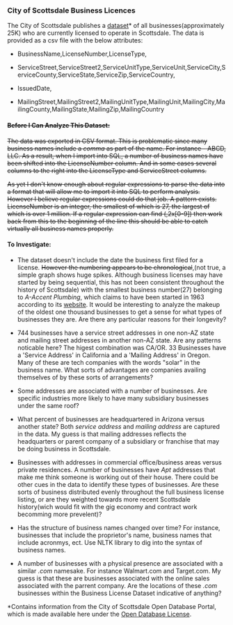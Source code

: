 ### City of Scottsdale Business Licences

The City of Scottsdale publishes a [dataset](http://data.scottsdaleaz.gov/dataset/business-licenses)* of all businesses(approximately 25K) who are currently licensed to operate in Scottsdale.  The data is provided as a csv file with the below attributes:

+ BusinessName,LicenseNumber,LicenseType,

+ ServiceStreet,ServiceStreet2,ServiceUnitType,ServiceUnit,ServiceCity,ServiceCounty,ServiceState,ServiceZip,ServiceCountry,

+ IssuedDate,

+ MailingStreet,MailingStreet2,MailingUnitType,MailingUnit,MailingCity,MailingCounty,MailingState,MailingZip,MailingCountry


 #### ~~Before I Can Analyze This Dataset:~~
~~The data was exported in CSV format.  This is problematic since many business names include a *comma* as part of the name.  For instance - ABCD, LLC.  As a result, when I import into SQL, a number of business names have been shifted into the LicenseNumber column.  And in some cases several columns to the right into the LicenseType and ServiceStreet columns.~~

 ~~As yet I don't know enough about regular expressions to parse the data into a format that will allow me to import it into SQL to perform analysis.  However I believe regular expressions could do that job.  A pattern exists.  LicenseNumber is an integer, the smallest of which is 27, the largest of which is over 1 million.  If a regular expression can find (,2x[0-9]) then work back from this to the beginning of the line this should be able to catch virtually all business names properly.~~

#### To Investigate:

+ The dataset doesn't include the date the business first filed for a license.  ~~However the numbering appears to be chronological~~,(not true, a simple graph shows huge spikes. Although business licenses may have started by being sequential, this has not been consistent throughout the history of Scottsdale) with the smallest business number(27) belonging to *A-Accent Plumbing*, which claims to have been started in 1963 according to its [website](https://a-accentplumbing.com/contact-us/).  It would be interesting to analyze the makeup of the oldest one thousand businesses to get a sense for what types of businesses they are.  Are there any particular reasons for their longevity?

+ 744 businesses have a service street addresses in one non-AZ state and mailing street addresses in another non-AZ state.  Are any patterns noticable here?  The higest combination was CA/OR.  33 Businesses have a 'Service Address' in California and a 'Mailing Address' in Oregon.  Many of these are tech companies with the words "solar" in the business name.  What sorts of advantages are companies availing themselves of by these sorts of arrangements?

+ Some addresses are associated with a number of businesses.  Are specific industries more likely to have many subsidiary businesses under the same roof?

+ What percent of businesses are headquartered in Arizona versus another state?  Both *service address* and *mailing address* are captured in the data.  My guess is that mailing addresses reflects the headquarters or parent company of a subsidiary or franchise that may be doing business in Scottsdale.

+ Businesses with addresses in commercial office/business areas versus private residences.  A number of businesses have *Apt* addresses that make me think someone is working out of their house.  There could be other cues in the data to identify these types of businesses.  Are these sorts of business distributed evenly throughout the full business license listing, or are they weighted towards more recent Scottsdale history(wich would fit with the gig economy and contract work becomming more prevelent)?

+ Has the structure of business names changed over time?  For instance, businesses that include the proprietor's name, business names that include acronmys, ect.  Use NLTK library to dig into the syntax of business names.

+ A number of businesses with a physical presence are associated with a similar *.com* namesake.  For instance Walmart.com and Target.com.  My guess is that these are businesses associated with the online sales associated with the parrent company.  Are the locations of these *.com* businesses within the Business License Dataset indicative of anything?




*Contains information from the City of Scottsdale Open Database Portal, which is made available here under the [Open Database License](http://www.scottsdaleaz.gov/AssetFactory.aspx?did=69351).
